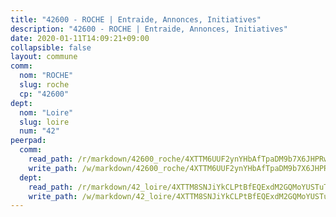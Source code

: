 ```yaml
---
title: "42600 - ROCHE | Entraide, Annonces, Initiatives"
description: "42600 - ROCHE | Entraide, Annonces, Initiatives"
date: 2020-01-11T14:09:21+09:00
collapsible: false
layout: commune
comm:
  nom: "ROCHE"
  slug: roche
  cp: "42600"
dept:
  nom: "Loire"
  slug: loire
  num: "42"
peerpad:
  comm:
    read_path: /r/markdown/42600_roche/4XTTM6UUF2ynYHbAfTpaDM9b7X6JHPRwCLf2oaLsAaQrWTtEp
    write_path: /w/markdown/42600_roche/4XTTM6UUF2ynYHbAfTpaDM9b7X6JHPRwCLf2oaLsAaQrWTtEp-K3TgTsBab9dQknSBYUa1rrtvJvN6RJ18Vv9LjtoATqweNTHmAmq5ES9AFzxtfjZYyhboa7ACKUCxmratJ36ZZLrtnT3gX9sqBgzRq7Ppnjj4bKx1L8P8Xd69Pb4SfD3NBNGhHmnC
  dept:
    read_path: /r/markdown/42_loire/4XTTM8SNJiYkCLPtBfEQExdM2GQMoYUSTuTytLrQfQVaaYJeW
    write_path: /w/markdown/42_loire/4XTTM8SNJiYkCLPtBfEQExdM2GQMoYUSTuTytLrQfQVaaYJeW-K3TgUi5YJecchkttgL3M6Pu99u8hH2akRrHDb4XXZXATCvGiyzrNbe23fQbzNYiKWDR2re6vQN4Gxv5BQ2dayjGg1AqxtpHRtgi6cm74UeqjVtXM2ZJFa6mvBKTRc4s3X6tJYycN
---
```


